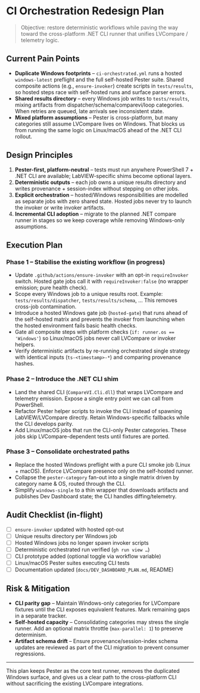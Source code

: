 # CI Orchestration Redesign Plan

> Objective: restore deterministic workflows while paving the way toward the
> cross-platform .NET CLI runner that unifies LVCompare / telemetry logic.

## Current Pain Points

- **Duplicate Windows footprints** – `ci-orchestrated.yml` runs a hosted
  `windows-latest` preflight and the full self-hosted Pester suite. Shared
  composite actions (e.g., `ensure-invoker`) create scripts in `tests/results`,
  so hosted steps race with self-hosted runs and surface parser errors.
- **Shared results directory** – every Windows job writes to `tests/results`,
  mixing artifacts from dispatcher/schema/comparevi/loop categories. When
  retries are queued, late arrivals see inconsistent state.
- **Mixed platform assumptions** – Pester is cross-platform, but many categories
  still assume LVCompare lives on Windows. That blocks us from running the same
  logic on Linux/macOS ahead of the .NET CLI rollout.

## Design Principles

1. **Pester-first, platform-neutral** – tests must run anywhere PowerShell 7 +
   .NET CLI are available; LabVIEW-specific shims become optional layers.
2. **Deterministic outputs** – each job owns a unique results directory and
   writes provenance + session-index without stepping on other jobs.
3. **Explicit orchestration** – hosted/Windows responsibilities are modelled as
   separate jobs with zero shared state. Hosted jobs never try to launch the
   invoker or write invoker artifacts.
4. **Incremental CLI adoption** – migrate to the planned .NET compare runner in
   stages so we keep coverage while removing Windows-only assumptions.

## Execution Plan

### Phase 1 – Stabilise the existing workflow (in progress)

- Update `.github/actions/ensure-invoker` with an opt-in `requireInvoker`
  switch. Hosted gate jobs call it with `requireInvoker:false` (no wrapper
  emission; pure health check).
- Scope every Windows job to a unique results root. Example:
  `tests/results/dispatcher`, `tests/results/schema`, … This removes cross-job
  contamination.
- Introduce a hosted Windows gate job (`hosted-gate`) that runs ahead of the
  self-hosted matrix and prevents the invoker from launching when the hosted
  environment fails basic health checks.
- Gate all composite steps with platform checks (`if: runner.os == 'Windows'`)
  so Linux/macOS jobs never call LVCompare or invoker helpers.
- Verify deterministic artifacts by re-running orchestrated single strategy
  with identical inputs (`ts-<timestamp>-*`) and comparing provenance hashes.

### Phase 2 – Introduce the .NET CLI shim

- Land the shared CLI (`CompareVI.Cli.dll`) that wraps LVCompare and telemetry
  emission. Expose a single entry point we can call from PowerShell.
- Refactor Pester helper scripts to invoke the CLI instead of spawning
  LabVIEW/LVCompare directly. Retain Windows-specific fallbacks while the CLI
  develops parity.
- Add Linux/macOS jobs that run the CLI-only Pester categories. These jobs skip
  LVCompare-dependent tests until fixtures are ported.

### Phase 3 – Consolidate orchestrated paths

- Replace the hosted Windows preflight with a pure CLI smoke job (Linux +
  macOS). Enforce LVCompare presence only on the self-hosted runner.
- Collapse the `pester-category` fan-out into a single matrix driven by
  category name & OS, routed through the CLI.
- Simplify `windows-single` to a thin wrapper that downloads artifacts and
  publishes Dev Dashboard state; the CLI handles diffing/telemetry.

## Audit Checklist (in-flight)

- [ ] `ensure-invoker` updated with hosted opt-out
- [ ] Unique results directory per Windows job
- [ ] Hosted Windows jobs no longer spawn invoker scripts
- [ ] Deterministic orchestrated run verified (`gh run view …`)
- [ ] CLI prototype added (optional toggle via workflow variable)
- [ ] Linux/macOS Pester suites executing CLI tests
- [ ] Documentation updated (`docs/DEV_DASHBOARD_PLAN.md`, README)

## Risk & Mitigation

- **CLI parity gap** – Maintain Windows-only categories for LVCompare fixtures
  until the CLI exposes equivalent features. Mark remaining gaps in a separate
  tracker.
- **Self-hosted capacity** – Consolidating categories may stress the single
  runner. Add an optional matrix throttle (`max-parallel: 1`) to preserve
  determinism.
- **Artifact schema drift** – Ensure provenance/session-index schema updates are
  reviewed as part of the CLI migration to prevent consumer regressions.

---

This plan keeps Pester as the core test runner, removes the duplicated Windows
surface, and gives us a clear path to the cross-platform CLI without sacrificing
the existing LVCompare integrations.

